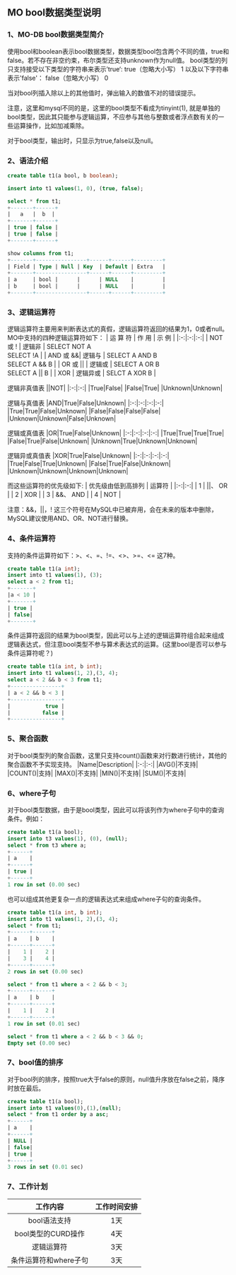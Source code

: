## MO bool数据类型说明
### 1、MO-DB bool数据类型简介
使用bool和boolean表示bool数据类型，数据类型bool包含两个不同的值，true和false。若不存在非空约束，布尔类型还支持unknown作为null值。
bool类型的列只支持接受以下类型的字符串来表示’true‘:
true（忽略大小写）
1
以及以下字符串表示'false'：
false（忽略大小写）
0

当对bool列插入除以上的其他值时，弹出输入的数值不对的错误提示。

注意，这里和mysql不同的是，这里的bool类型不看成为tinyint(1), 就是单独的bool类型，因此其只能参与逻辑运算，不应参与其他与整数或者浮点数有关的一些运算操作，比如加减乘除。

对于bool类型，输出时，只显示为true,false以及null。

### 2、语法介绍
```sql
create table t1(a bool, b boolean);

insert into t1 values(1, 0), (true, false);

select * from t1;
+-------+------+
|   a   |  b  |
+-------+------+
| true | false |
| true | false |
+-------+------+

show columns from t1;
+-------+----------------+------+------+---------+
| Field | Type | Null | Key  | Default | Extra   |
+-------+----------------+------+------+---------+
| a     | bool |      |      | NULL    |         |
| b     | bool |      |      | NULL    |         |
+-------+----------------+------+------+---------+

```


### 3、逻辑运算符
逻辑运算符主要用来判断表达式的真假，逻辑运算符返回的结果为1，0或者null。
MO中支持的四种逻辑运算符如下：
| 运 算 符 | 作  用 | 示  例 |
|:-:|:-:|:-:|
| NOT 或 ! | 逻辑非 | SELECT NOT A <br> SELECT !A |
| AND 或 &&| 逻辑与 | SELECT A AND B <br> SELECT A && B |
| OR 或 \|\| | 逻辑或 | SELECT A OR B <br> SELECT A \|\| B |
| XOR | 逻辑异或 | SELCT A XOR B |

逻辑非真值表
||NOT|
|:-:|:-:|
|True|False|
|False|True|
|Unknown|Unknown|

逻辑与真值表
|AND|True|False|Unknown|
|:-:|:-:|:-:|:-:|
|True|True|False|Unknown|
|False|False|False|False|
|Unknown|Unknown|False|Unknown|

逻辑或真值表
|OR|True|False|Unknown|
|:-:|:-:|:-:|:-:|
|True|True|True|True|
|False|True|False|Unknown|
|Unknown|True|Unknown|Unknown|

逻辑异或真值表
|XOR|True|False|Unknown|
|:-:|:-:|:-:|:-:|
|True|False|True|Unknown|
|False|True|False|Unknown|
|Unknown|Unknown|Unknown|Unknown|

而这些运算符的优先级如下:
| 优先级由低到高排列 | 运算符 |
|:-:|:-:|
| 1 | \|\|、 OR |
| 2 | XOR |
| 3 | &&、 AND |
| 4 | NOT |

注意：&&，||，! 这三个符号在MySQL中已被弃用，会在未来的版本中删除，MySQL建议使用AND、OR、NOT进行替换。 

### 4、条件运算符
支持的条件运算符如下：>、<、=、!=、<>、>=、<= 这7种。
```sql
create table t1(a int);
insert imto t1 values(1), (3);
select a < 2 from t1;
+-------+
|a < 10 |
+-------+
| true |
| false|
+-------+
```
条件运算符返回的结果为bool类型，因此可以与上述的逻辑运算符组合起来组成逻辑表达式，但注意bool类型不参与算术表达式的运算。(这里bool是否可以参与条件运算符呢？)

```sql
create table t1(a int, b int);
insert into t1 values(1, 2),(3, 4);
select a < 2 && b < 3 from t1;
+----------------+
| a < 2 && b < 3 |
+----------------+
|           true |
|          false |
+----------------+
```


### 5、聚合函数
对于bool类型列的聚合函数，这里只支持count()函数来对行数进行统计，其他的聚合函数不予实现支持。
|Name|Description|
|:-:|:-:|
|AVG()|不支持|
|COUNT()|支持|
|MAX()|不支持|
|MIN()|不支持|
|SUM()|不支持|

### 6、where子句
对于bool类型数据，由于是bool类型，因此可以将该列作为where子句中的查询条件。例如：
```sql
create table t1(a bool);
insert into t3 values(1), (0), (null);
select * from t3 where a;
+------+
| a    |
+------+
| true |
+------+
1 row in set (0.00 sec)
```

也可以组成其他更复杂一点的逻辑表达式来组成where子句的查询条件。
```sql
create table t1(a int, b int);
insert into t1 values(1, 2),(3, 4);
select * from t1;
+------+------+
| a    | b    |
+------+------+
|    1 |    2 |
|    3 |    4 |
+------+------+
2 rows in set (0.00 sec)

select * from t1 where a < 2 && b < 3;
+------+------+
| a    | b    |
+------+------+
|    1 |    2 |
+------+------+
1 row in set (0.01 sec)

select * from t1 where a < 2 && b < 3 && 0;
Empty set (0.00 sec)
```

### 7、bool值的排序
对于bool列的排序，按照true大于false的原则，null值升序放在false之前，降序时放在最后。
```sql
create table t1(a bool);
insert into t1 values(0),(1),(null);
select * from t1 order by a asc;
+------+
| a    |
+------+
| NULL |
| false|
| true |
+------+
3 rows in set (0.01 sec)

```

### 7、工作计划
|工作内容|工作时间安排|
|:-:|:-:|
|bool语法支持| 1天 |
|bool类型的CURD操作| 4天 |
|逻辑运算符| 3天 |
|条件运算符和where子句| 3天 |
